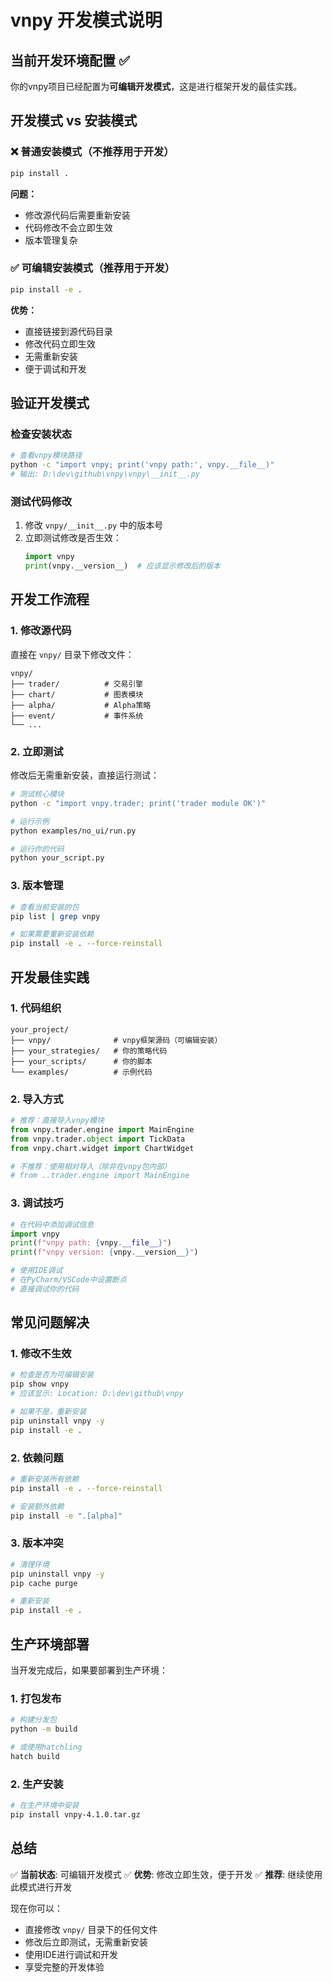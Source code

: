 # vnpy 开发模式说明

## 当前开发环境配置 ✅

你的vnpy项目已经配置为**可编辑开发模式**，这是进行框架开发的最佳实践。

## 开发模式 vs 安装模式

### ❌ 普通安装模式（不推荐用于开发）
```bash
pip install .
```
**问题：**
- 修改源代码后需要重新安装
- 代码修改不会立即生效
- 版本管理复杂

### ✅ 可编辑安装模式（推荐用于开发）
```bash
pip install -e .
```
**优势：**
- 直接链接到源代码目录
- 修改代码立即生效
- 无需重新安装
- 便于调试和开发

## 验证开发模式

### 检查安装状态
```bash
# 查看vnpy模块路径
python -c "import vnpy; print('vnpy path:', vnpy.__file__)"
# 输出: D:\dev\github\vnpy\vnpy\__init__.py
```

### 测试代码修改
1. 修改 `vnpy/__init__.py` 中的版本号
2. 立即测试修改是否生效：
   ```python
   import vnpy
   print(vnpy.__version__)  # 应该显示修改后的版本
   ```

## 开发工作流程

### 1. 修改源代码
直接在 `vnpy/` 目录下修改文件：
```
vnpy/
├── trader/          # 交易引擎
├── chart/           # 图表模块
├── alpha/           # Alpha策略
├── event/           # 事件系统
└── ...
```

### 2. 立即测试
修改后无需重新安装，直接运行测试：
```bash
# 测试核心模块
python -c "import vnpy.trader; print('trader module OK')"

# 运行示例
python examples/no_ui/run.py

# 运行你的代码
python your_script.py
```

### 3. 版本管理
```bash
# 查看当前安装的包
pip list | grep vnpy

# 如果需要重新安装依赖
pip install -e . --force-reinstall
```

## 开发最佳实践

### 1. 代码组织
```
your_project/
├── vnpy/              # vnpy框架源码（可编辑安装）
├── your_strategies/   # 你的策略代码
├── your_scripts/      # 你的脚本
└── examples/          # 示例代码
```

### 2. 导入方式
```python
# 推荐：直接导入vnpy模块
from vnpy.trader.engine import MainEngine
from vnpy.trader.object import TickData
from vnpy.chart.widget import ChartWidget

# 不推荐：使用相对导入（除非在vnpy包内部）
# from ..trader.engine import MainEngine
```

### 3. 调试技巧
```python
# 在代码中添加调试信息
import vnpy
print(f"vnpy path: {vnpy.__file__}")
print(f"vnpy version: {vnpy.__version__}")

# 使用IDE调试
# 在PyCharm/VSCode中设置断点
# 直接调试你的代码
```

## 常见问题解决

### 1. 修改不生效
```bash
# 检查是否为可编辑安装
pip show vnpy
# 应该显示: Location: D:\dev\github\vnpy

# 如果不是，重新安装
pip uninstall vnpy -y
pip install -e .
```

### 2. 依赖问题
```bash
# 重新安装所有依赖
pip install -e . --force-reinstall

# 安装额外依赖
pip install -e ".[alpha]"
```

### 3. 版本冲突
```bash
# 清理环境
pip uninstall vnpy -y
pip cache purge

# 重新安装
pip install -e .
```

## 生产环境部署

当开发完成后，如果要部署到生产环境：

### 1. 打包发布
```bash
# 构建分发包
python -m build

# 或使用hatchling
hatch build
```

### 2. 生产安装
```bash
# 在生产环境中安装
pip install vnpy-4.1.0.tar.gz
```

## 总结

✅ **当前状态**: 可编辑开发模式
✅ **优势**: 修改立即生效，便于开发
✅ **推荐**: 继续使用此模式进行开发

现在你可以：
- 直接修改 `vnpy/` 目录下的任何文件
- 修改后立即测试，无需重新安装
- 使用IDE进行调试和开发
- 享受完整的开发体验 